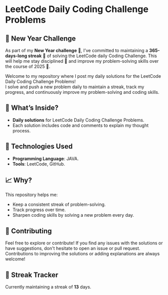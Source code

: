 # LeetCode Daily Coding Challenge Problems

## 🎯 New Year Challenge

As part of my **New Year challenge** 🎯, I’ve committed to maintaining a **365-days-long streak** 📅 of solving the LeetCode daily Coding Challenge. This will help me stay disciplined 💪 and improve my problem-solving skills over the course of 2025 🚀.

Welcome to my repository where I post my daily solutions for the LeetCode Daily Coding Challenge Problems!  
I solve and push a new problem daily to maintain a streak, track my progress, and continuously improve my problem-solving and coding skills.

## 🚀 What’s Inside?

- **Daily solutions** for LeetCode Daily Coding Challenge Problems.
- Each solution includes code and comments to explain my thought process.

## 🔧 Technologies Used

- **Programming Language**: JAVA.
- **Tools**: LeetCode, GitHub.

## 📈 Why?

This repository helps me:
- Keep a consistent streak of problem-solving.
- Track progress over time.
- Sharpen coding skills by solving a new problem every day.

## 🤝 Contributing

Feel free to explore or contribute! If you find any issues with the solutions or have suggestions, don't hesitate to open an issue or pull request. Contributions to improving the solutions or adding explanations are always welcome!

## 📅 Streak Tracker

Currently maintaining a streak of **13** days.

